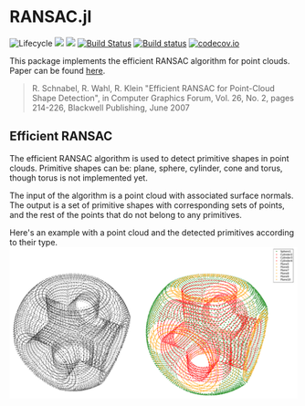 # RANSAC.jl

![Lifecycle](https://img.shields.io/badge/lifecycle-experimental-orange.svg)<!--
![Lifecycle](https://img.shields.io/badge/lifecycle-maturing-blue.svg)
![Lifecycle](https://img.shields.io/badge/lifecycle-stable-green.svg)
![Lifecycle](https://img.shields.io/badge/lifecycle-retired-orange.svg)
![Lifecycle](https://img.shields.io/badge/lifecycle-archived-red.svg)
![Lifecycle](https://img.shields.io/badge/lifecycle-dormant-blue.svg)-->
[![](https://img.shields.io/badge/docs-stable-blue.svg)](https://cserteGT3.github.io/RANSAC.jl/stable)
[![](https://img.shields.io/badge/docs-dev-blue.svg)](https://cserteGT3.github.io/RANSAC.jl/dev)
[![Build Status](https://travis-ci.com/cserteGT3/RANSAC.jl.svg?branch=master)](https://travis-ci.com/cserteGT3/RANSAC.jl)
[![Build status](https://ci.appveyor.com/api/projects/status/0wwq0nr9jhj2shq3/branch/master?svg=true)](https://ci.appveyor.com/project/cserteGT3/ransac-jl/branch/master)
[![codecov.io](http://codecov.io/github/cserteGT3/RANSAC.jl/coverage.svg?branch=master)](http://codecov.io/github/cserteGT3/RANSAC.jl?branch=master)


This package implements the efficient RANSAC algorithm for point clouds.
Paper can be found [here](https://cg.cs.uni-bonn.de/en/publications/paper-details/schnabel-2007-efficient/).

> 	R. Schnabel, R. Wahl, R. Klein
	"Efficient RANSAC for Point-Cloud Shape Detection",
	in Computer Graphics Forum, Vol. 26, No. 2, pages 214-226,
	Blackwell Publishing, June 2007

## Efficient RANSAC

The efficient RANSAC algorithm is used to detect primitive shapes in point clouds.
Primitive shapes can be: plane, sphere, cylinder, cone and torus, though torus is not implemented yet.

The input of the algorithm is a point cloud with associated surface normals.
The output is a set of primitive shapes with corresponding sets of points, and the rest of the points that do not belong to any primitives.

Here's an example with a point cloud and the detected primitives according to their type.
![RANSAC example](img/ransac_example.png)
